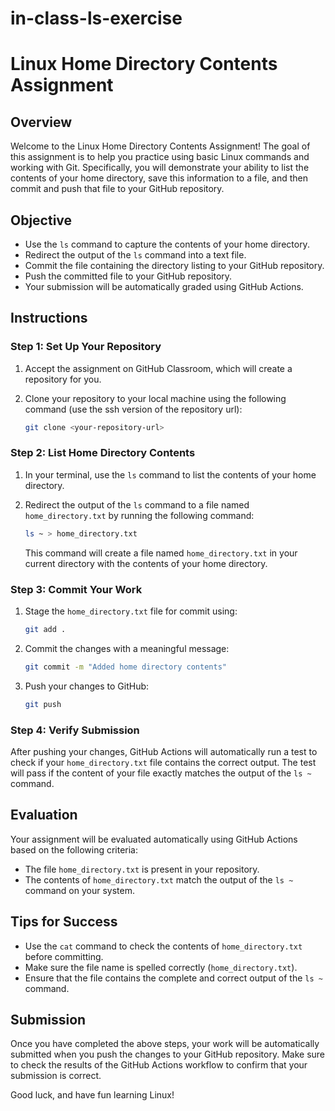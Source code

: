 # in-class-ls-exercise


# Linux Home Directory Contents Assignment

## Overview

Welcome to the Linux Home Directory Contents Assignment! The goal of this assignment is to help you practice using basic Linux commands and working with Git. Specifically, you will demonstrate your ability to list the contents of your home directory, save this information to a file, and then commit and push that file to your GitHub repository.

## Objective

- Use the `ls` command to capture the contents of your home directory.
- Redirect the output of the `ls` command into a text file.
- Commit the file containing the directory listing to your GitHub repository.
- Push the committed file to your GitHub repository.
- Your submission will be automatically graded using GitHub Actions.

## Instructions

### Step 1: Set Up Your Repository

1. Accept the assignment on GitHub Classroom, which will create a repository for you.
2. Clone your repository to your local machine using the following command (use the ssh version of the repository url):

   ```bash
   git clone <your-repository-url>
   ```

### Step 2: List Home Directory Contents

1. In your terminal, use the `ls` command to list the contents of your home directory.
2. Redirect the output of the `ls` command to a file named `home_directory.txt` by running the following command:

   ```bash
   ls ~ > home_directory.txt
   ```

   This command will create a file named `home_directory.txt` in your current directory with the contents of your home directory.

### Step 3: Commit Your Work

1. Stage the `home_directory.txt` file for commit using:

   ```bash
   git add .
   ```

2. Commit the changes with a meaningful message:

   ```bash
   git commit -m "Added home directory contents"
   ```

3. Push your changes to GitHub:

   ```bash
   git push
   ```

### Step 4: Verify Submission

After pushing your changes, GitHub Actions will automatically run a test to check if your `home_directory.txt` file contains the correct output. The test will pass if the content of your file exactly matches the output of the `ls ~` command.

## Evaluation

Your assignment will be evaluated automatically using GitHub Actions based on the following criteria:

- The file `home_directory.txt` is present in your repository.
- The contents of `home_directory.txt` match the output of the `ls ~` command on your system.

## Tips for Success

- Use the `cat` command to check the contents of `home_directory.txt` before committing.
- Make sure the file name is spelled correctly (`home_directory.txt`).
- Ensure that the file contains the complete and correct output of the `ls ~` command.

## Submission

Once you have completed the above steps, your work will be automatically submitted when you push the changes to your GitHub repository. Make sure to check the results of the GitHub Actions workflow to confirm that your submission is correct.

Good luck, and have fun learning Linux!
